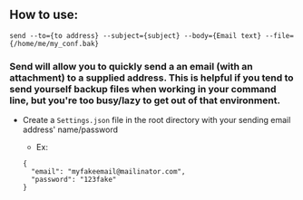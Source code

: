 ## How to use:

`send --to={to address} --subject={subject} --body={Email text} --file={/home/me/my_conf.bak}`


### Send will allow you to quickly send a an email (with an attachment) to a supplied address. This is helpful if you tend to send yourself backup files when working in your command line, but you're too busy/lazy to get out of that environment.

- Create a `Settings.json` file in the root directory with your sending email address' name/password

    - Ex:

    ```
    {
      "email": "myfakeemail@mailinator.com",
      "password": "123fake"
    }
    ```
